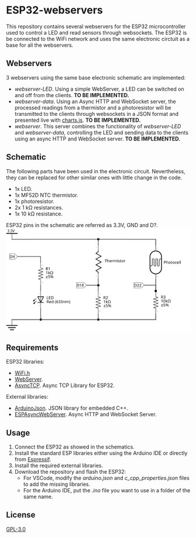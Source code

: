 # ESP32-webservers
This repository contains several webservers for the ESP32 microcontroller used to control a LED and read sensors through websockets. The ESP32 is be connected to the WiFi network and uses the same electronic circtuit as a base for all the webservers.

## Webservers
3 webservers using the same base electronic schematic are implemented:
- *webserver-LED*. Using a simple WebServer, a LED can be switched on and off from the clients. **TO BE IMPLEMENTED.**
- *webserver-data*. Using an Async HTTP and WebSocket server, the processed readings from a thermistor and a photoresistor will be transmitted to the clients through websockets in a JSON format and presented live with [charts.js](https://www.chartjs.org/). **TO BE IMPLEMENTED.**
- *webserver*. This server combines the functionality of *webserver-LED* and *webserver-data*, controlling the LED and sending data to the clients using an async HTTP and WebSocket server. **TO BE IMPLEMENTED.**

## Schematic
The following parts have been used in the electronic circuit. Nevertheless, they can be replaced for other similar ones with little change in the code.
- 1x LED.
- 1x MF52D NTC thermistor.
- 1x photoresistor.
- 2x 1 k<span>&#8486;</span> resistances.
- 1x 10 k<span>&#8486;</span> resistance.

ESP32 pins in the schematic are referred as 3.3V, GND and D?.
![Schematic](./ESP32_webservers_schem.svg)

## Requirements
ESP32 libraries:
- [WiFi.h](https://github.com/espressif/arduino-esp32/tree/master/libraries/WiFi)
- [WebServer](https://github.com/espressif/arduino-esp32/tree/master/libraries/WebServer).
- [AsyncTCP](https://github.com/me-no-dev/AsyncTCP). Async TCP Library for ESP32.

External libraries:
- [ArduinoJson](https://arduinojson.org). JSON library for embedded C++.
- [ESPAsyncWebServer](https://github.com/me-no-dev/ESPAsyncWebServer). Async HTTP and WebSocket Server.

## Usage
1. Connect the ESP32 as showed in the schematics.
2. Install the standard ESP libraries either using the Arduino IDE or directly from [Espressif](https://docs.espressif.com/projects/esp-idf/en/latest/esp32/).
3. Install the required external libraries.
4. Download the repository and flash the ESP32:
    - For VSCode, modify the *arduino.json* and *c_cpp_properties.json* files to add the missing libraries.
    - For the Arduino IDE, put the *.ino* file you want to use in a folder of the same name.

## License
[GPL-3.0](https://choosealicense.com/licenses/gpl-3.0/)